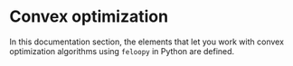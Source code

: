 # Convex optimization

In this documentation section, the elements that let you work with convex optimization algorithms using `feloopy` in Python are defined. 


